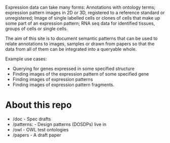 Expression data can take many forms: Annotations with ontology terms; expression pattern images in 2D or 3D, registered to a reference standard or unregistered; Image of single labelled cells or clones of cells that make up some part of an expression pattern; RNA seq data for identified tissues, groups of cells or single cells.

The aim of this site is to document semantic patterns that can be used to relate annotations to images, samples or drawn from papers so that the data from all of them can be integrated into a queryable whole.  

Example use cases:

* Querying for genes expressed in some specified structure
* Finding images of the expression pattern of some specified gene
* Finding images of  expression patterns
* Finding images of expression pattern fragments.

# About this repo

* /doc -  Spec drafts 
* /patterns: - Design patterns (DOSDPs) live in []()
* /owl - OWL test ontologies
* /papers - A draft paper  
